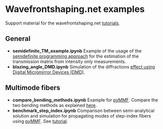# Wavefrontshaping.net examples
Support material for the wavefrontshaping.net [tutorials](http://wavefrontshaping.net/index.php/tutorials).


## General 
* **semidefinite_TM_example.ipynb** Example of the usage of the [semidefinite programming approach](http://wavefrontshaping.net/index.php/component/content/article/63-community/tutorials/phase-measurement/158-semidefinite-programming-for-intensity-only-estimation-of-the-transmission-matrix) for the estimation of the transmission matrix from intensity only measurements.
* **blazing_angle_DMD.ipynb** Simulation of the diffractions [effect using Digital Micromirror Devices (DMD)](http://wavefrontshaping.net/index.php/component/content/article/57-community/tutorials/spatial-lights-modulators-slms/131-setting-up-a-dmd-diffraction-effects).

## Multimode fibers

* **compare_bending_methods.ipynb** Example for [pyMMF](https://github.com/wavefrontshaping/pyMMF). Compare the two bending methods as explained [here](http://wavefrontshaping.net/index.php/component/content/article/68-community/tutorials/multimode-fibers/149-multimode-fiber-modes-part-2).
* **benchmark_step_index.ipynb** Comparison between semi-analytical solution and simulation for propagating modes of step-index fibers using [pyMMF](https://github.com/wavefrontshaping/pyMMF). See [tutorial](http://wavefrontshaping.net/index.php/component/content/article/68-community/tutorials/multimode-fibers/153-pymmf-step-index-benchmark).
